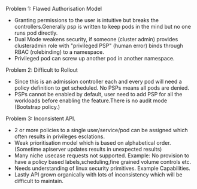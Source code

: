 Problem 1: Flawed Authorisation Model
 * Granting permissions to the user is intuitive but breaks the controllers.Generally psp is written to keep pods in the mind but no one runs pod directly.
 * Dual Mode weakens security, if someone (cluster admin) provides clusteradmin role with "privileged PSP" (human error) binds through RBAC (rolebinding) to a namespace.
 * Privileged pod can screw up another pod in another namespace.

Problem 2: Difficult to Rollout
* Since this is an admission controller each and every pod will need a policy definition to get scheduled.
  No PSPs means all pods are denied.
* PSPs cannot be enabled by default, user need to add PSP for all the workloads before enabling the feature.There is no audit mode (Bootstrap policy.)

Problem 3: Inconsistent API.
* 2 or more policies to a single user/service/pod can be assigned which often results in privileges esclations.
* Weak prioritisation model which is based on alphabetical order. (Sometime apiserver updates results in unexpected results)
* Many niche usecase requests not supported. Example: No provision to have a policy based labels,scheduling,fine grained volume controls etc.
* Needs understanding of linux security primitives. Example Capabilities.
* Lastly API grown organically with lots of inconsistency which will be difficult to maintain.
